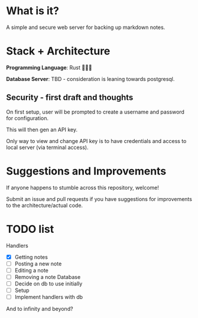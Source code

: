 # What is it?
A simple and secure web server for backing up markdown notes. 


# Stack + Architecture

**Programming Language**: Rust 🦀🦀🦀

**Database Server**: TBD - consideration is leaning towards postgresql.

## Security - first draft and thoughts
On first setup, user will be prompted to create a username and password for configuration.

This will then gen an API key. 

Only way to view and change API key is to have credentials and access to local server (via terminal access).

# Suggestions and Improvements
If anyone happens to stumble across this repository, welcome! 

Submit an issue and pull requests if you have suggestions for improvements to the architecture/actual code. 

# TODO list

Handlers
- [x] Getting notes
- [ ] Posting a new note
- [ ] Editing a note
- [ ] Removing a note
Database
- [ ] Decide on db to use initially
- [ ] Setup
- [ ] Implement handlers with db

And to infinity and beyond?
